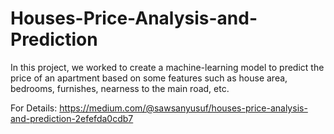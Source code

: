 # Houses-Price-Analysis-and-Prediction

In this project, we worked to create a machine-learning model to predict the price of an apartment based on some features such as house area, bedrooms, furnishes, nearness to the main road, etc.


For Details: https://medium.com/@sawsanyusuf/houses-price-analysis-and-prediction-2efefda0cdb7
